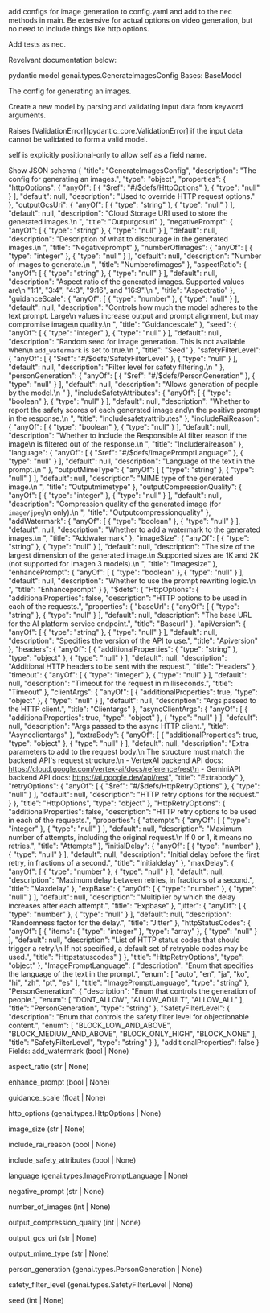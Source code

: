 add configs for image generation to config.yaml and add to the nec methods in main. Be extensive for actual options on video generation, but no need to include things like http options.

Add tests as nec.

Revelvant documentation below:

pydantic model genai.types.GenerateImagesConfig
Bases: BaseModel

The config for generating an images.

Create a new model by parsing and validating input data from keyword arguments.

Raises [ValidationError][pydantic_core.ValidationError] if the input data cannot be validated to form a valid model.

self is explicitly positional-only to allow self as a field name.

Show JSON schema
{
   "title": "GenerateImagesConfig",
   "description": "The config for generating an images.",
   "type": "object",
   "properties": {
      "httpOptions": {
         "anyOf": [
            {
               "$ref": "#/$defs/HttpOptions"
            },
            {
               "type": "null"
            }
         ],
         "default": null,
         "description": "Used to override HTTP request options."
      },
      "outputGcsUri": {
         "anyOf": [
            {
               "type": "string"
            },
            {
               "type": "null"
            }
         ],
         "default": null,
         "description": "Cloud Storage URI used to store the generated images.\n      ",
         "title": "Outputgcsuri"
      },
      "negativePrompt": {
         "anyOf": [
            {
               "type": "string"
            },
            {
               "type": "null"
            }
         ],
         "default": null,
         "description": "Description of what to discourage in the generated images.\n      ",
         "title": "Negativeprompt"
      },
      "numberOfImages": {
         "anyOf": [
            {
               "type": "integer"
            },
            {
               "type": "null"
            }
         ],
         "default": null,
         "description": "Number of images to generate.\n      ",
         "title": "Numberofimages"
      },
      "aspectRatio": {
         "anyOf": [
            {
               "type": "string"
            },
            {
               "type": "null"
            }
         ],
         "default": null,
         "description": "Aspect ratio of the generated images. Supported values are\n      \"1:1\", \"3:4\", \"4:3\", \"9:16\", and \"16:9\".\n      ",
         "title": "Aspectratio"
      },
      "guidanceScale": {
         "anyOf": [
            {
               "type": "number"
            },
            {
               "type": "null"
            }
         ],
         "default": null,
         "description": "Controls how much the model adheres to the text prompt. Large\n      values increase output and prompt alignment, but may compromise image\n      quality.\n      ",
         "title": "Guidancescale"
      },
      "seed": {
         "anyOf": [
            {
               "type": "integer"
            },
            {
               "type": "null"
            }
         ],
         "default": null,
         "description": "Random seed for image generation. This is not available when\n      ``add_watermark`` is set to true.\n      ",
         "title": "Seed"
      },
      "safetyFilterLevel": {
         "anyOf": [
            {
               "$ref": "#/$defs/SafetyFilterLevel"
            },
            {
               "type": "null"
            }
         ],
         "default": null,
         "description": "Filter level for safety filtering.\n      "
      },
      "personGeneration": {
         "anyOf": [
            {
               "$ref": "#/$defs/PersonGeneration"
            },
            {
               "type": "null"
            }
         ],
         "default": null,
         "description": "Allows generation of people by the model.\n      "
      },
      "includeSafetyAttributes": {
         "anyOf": [
            {
               "type": "boolean"
            },
            {
               "type": "null"
            }
         ],
         "default": null,
         "description": "Whether to report the safety scores of each generated image and\n      the positive prompt in the response.\n      ",
         "title": "Includesafetyattributes"
      },
      "includeRaiReason": {
         "anyOf": [
            {
               "type": "boolean"
            },
            {
               "type": "null"
            }
         ],
         "default": null,
         "description": "Whether to include the Responsible AI filter reason if the image\n      is filtered out of the response.\n      ",
         "title": "Includeraireason"
      },
      "language": {
         "anyOf": [
            {
               "$ref": "#/$defs/ImagePromptLanguage"
            },
            {
               "type": "null"
            }
         ],
         "default": null,
         "description": "Language of the text in the prompt.\n      "
      },
      "outputMimeType": {
         "anyOf": [
            {
               "type": "string"
            },
            {
               "type": "null"
            }
         ],
         "default": null,
         "description": "MIME type of the generated image.\n      ",
         "title": "Outputmimetype"
      },
      "outputCompressionQuality": {
         "anyOf": [
            {
               "type": "integer"
            },
            {
               "type": "null"
            }
         ],
         "default": null,
         "description": "Compression quality of the generated image (for ``image/jpeg``\n      only).\n      ",
         "title": "Outputcompressionquality"
      },
      "addWatermark": {
         "anyOf": [
            {
               "type": "boolean"
            },
            {
               "type": "null"
            }
         ],
         "default": null,
         "description": "Whether to add a watermark to the generated images.\n      ",
         "title": "Addwatermark"
      },
      "imageSize": {
         "anyOf": [
            {
               "type": "string"
            },
            {
               "type": "null"
            }
         ],
         "default": null,
         "description": "The size of the largest dimension of the generated image.\n      Supported sizes are 1K and 2K (not supported for Imagen 3 models).\n      ",
         "title": "Imagesize"
      },
      "enhancePrompt": {
         "anyOf": [
            {
               "type": "boolean"
            },
            {
               "type": "null"
            }
         ],
         "default": null,
         "description": "Whether to use the prompt rewriting logic.\n      ",
         "title": "Enhanceprompt"
      }
   },
   "$defs": {
      "HttpOptions": {
         "additionalProperties": false,
         "description": "HTTP options to be used in each of the requests.",
         "properties": {
            "baseUrl": {
               "anyOf": [
                  {
                     "type": "string"
                  },
                  {
                     "type": "null"
                  }
               ],
               "default": null,
               "description": "The base URL for the AI platform service endpoint.",
               "title": "Baseurl"
            },
            "apiVersion": {
               "anyOf": [
                  {
                     "type": "string"
                  },
                  {
                     "type": "null"
                  }
               ],
               "default": null,
               "description": "Specifies the version of the API to use.",
               "title": "Apiversion"
            },
            "headers": {
               "anyOf": [
                  {
                     "additionalProperties": {
                        "type": "string"
                     },
                     "type": "object"
                  },
                  {
                     "type": "null"
                  }
               ],
               "default": null,
               "description": "Additional HTTP headers to be sent with the request.",
               "title": "Headers"
            },
            "timeout": {
               "anyOf": [
                  {
                     "type": "integer"
                  },
                  {
                     "type": "null"
                  }
               ],
               "default": null,
               "description": "Timeout for the request in milliseconds.",
               "title": "Timeout"
            },
            "clientArgs": {
               "anyOf": [
                  {
                     "additionalProperties": true,
                     "type": "object"
                  },
                  {
                     "type": "null"
                  }
               ],
               "default": null,
               "description": "Args passed to the HTTP client.",
               "title": "Clientargs"
            },
            "asyncClientArgs": {
               "anyOf": [
                  {
                     "additionalProperties": true,
                     "type": "object"
                  },
                  {
                     "type": "null"
                  }
               ],
               "default": null,
               "description": "Args passed to the async HTTP client.",
               "title": "Asyncclientargs"
            },
            "extraBody": {
               "anyOf": [
                  {
                     "additionalProperties": true,
                     "type": "object"
                  },
                  {
                     "type": "null"
                  }
               ],
               "default": null,
               "description": "Extra parameters to add to the request body.\n      The structure must match the backend API's request structure.\n      - VertexAI backend API docs: https://cloud.google.com/vertex-ai/docs/reference/rest\n      - GeminiAPI backend API docs: https://ai.google.dev/api/rest",
               "title": "Extrabody"
            },
            "retryOptions": {
               "anyOf": [
                  {
                     "$ref": "#/$defs/HttpRetryOptions"
                  },
                  {
                     "type": "null"
                  }
               ],
               "default": null,
               "description": "HTTP retry options for the request."
            }
         },
         "title": "HttpOptions",
         "type": "object"
      },
      "HttpRetryOptions": {
         "additionalProperties": false,
         "description": "HTTP retry options to be used in each of the requests.",
         "properties": {
            "attempts": {
               "anyOf": [
                  {
                     "type": "integer"
                  },
                  {
                     "type": "null"
                  }
               ],
               "default": null,
               "description": "Maximum number of attempts, including the original request.\n      If 0 or 1, it means no retries.",
               "title": "Attempts"
            },
            "initialDelay": {
               "anyOf": [
                  {
                     "type": "number"
                  },
                  {
                     "type": "null"
                  }
               ],
               "default": null,
               "description": "Initial delay before the first retry, in fractions of a second.",
               "title": "Initialdelay"
            },
            "maxDelay": {
               "anyOf": [
                  {
                     "type": "number"
                  },
                  {
                     "type": "null"
                  }
               ],
               "default": null,
               "description": "Maximum delay between retries, in fractions of a second.",
               "title": "Maxdelay"
            },
            "expBase": {
               "anyOf": [
                  {
                     "type": "number"
                  },
                  {
                     "type": "null"
                  }
               ],
               "default": null,
               "description": "Multiplier by which the delay increases after each attempt.",
               "title": "Expbase"
            },
            "jitter": {
               "anyOf": [
                  {
                     "type": "number"
                  },
                  {
                     "type": "null"
                  }
               ],
               "default": null,
               "description": "Randomness factor for the delay.",
               "title": "Jitter"
            },
            "httpStatusCodes": {
               "anyOf": [
                  {
                     "items": {
                        "type": "integer"
                     },
                     "type": "array"
                  },
                  {
                     "type": "null"
                  }
               ],
               "default": null,
               "description": "List of HTTP status codes that should trigger a retry.\n      If not specified, a default set of retryable codes may be used.",
               "title": "Httpstatuscodes"
            }
         },
         "title": "HttpRetryOptions",
         "type": "object"
      },
      "ImagePromptLanguage": {
         "description": "Enum that specifies the language of the text in the prompt.",
         "enum": [
            "auto",
            "en",
            "ja",
            "ko",
            "hi",
            "zh",
            "pt",
            "es"
         ],
         "title": "ImagePromptLanguage",
         "type": "string"
      },
      "PersonGeneration": {
         "description": "Enum that controls the generation of people.",
         "enum": [
            "DONT_ALLOW",
            "ALLOW_ADULT",
            "ALLOW_ALL"
         ],
         "title": "PersonGeneration",
         "type": "string"
      },
      "SafetyFilterLevel": {
         "description": "Enum that controls the safety filter level for objectionable content.",
         "enum": [
            "BLOCK_LOW_AND_ABOVE",
            "BLOCK_MEDIUM_AND_ABOVE",
            "BLOCK_ONLY_HIGH",
            "BLOCK_NONE"
         ],
         "title": "SafetyFilterLevel",
         "type": "string"
      }
   },
   "additionalProperties": false
}
Fields:
add_watermark (bool | None)

aspect_ratio (str | None)

enhance_prompt (bool | None)

guidance_scale (float | None)

http_options (genai.types.HttpOptions | None)

image_size (str | None)

include_rai_reason (bool | None)

include_safety_attributes (bool | None)

language (genai.types.ImagePromptLanguage | None)

negative_prompt (str | None)

number_of_images (int | None)

output_compression_quality (int | None)

output_gcs_uri (str | None)

output_mime_type (str | None)

person_generation (genai.types.PersonGeneration | None)

safety_filter_level (genai.types.SafetyFilterLevel | None)

seed (int | None)